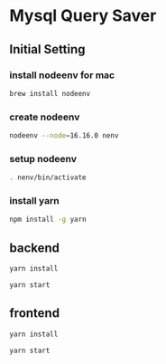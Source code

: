 # Mysql Query Saver

## Initial Setting

###  install nodeenv for mac

```bash
brew install nodeenv
```

### create nodeenv

```bash
nodeenv --node=16.16.0 nenv
```

### setup nodeenv

```bash
. nenv/bin/activate
```

### install yarn
```bash
npm install -g yarn
```

## backend
```bash
yarn install
```
```bash
yarn start
```

## frontend
```bash
yarn install
```
```bash
yarn start
```